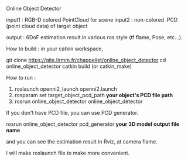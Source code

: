 Online Object Detector

input1 : RGB-D colored PointCloud for scene
input2 : non-colored .PCD (point cloud data) of target object

output : 6DoF estimation result in various ros style (tf flame, Pose, etc...).

How to build :
in your catkin workspace,

git clone https://gite.lirmm.fr/chappellet/online_object_detector
cd online_object_detector
catkin build (or catkin_make)


How to run :

1. roslaunch openni2_launch openni2.launch
2. rosparam set target_object_pcd_path **your object's PCD file path**
3. rosrun online_object_detector online_object_detector


If you don't have PCD file, you can use PCD generator.

rosrun online_object_detector pcd_generator **your 3D model** **output file name**


and you can see the estimation result in Rviz, at camera flame.

I will make roslaunch file to make more convenient.